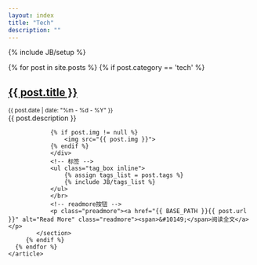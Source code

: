 ```yaml
---
layout: index
title: "Tech"
description: ""
---
```

{% include JB/setup %}

<div id="content">
    <article>
      {% for post in site.posts %}
         {% if post.category == 'tech' %}
	        <section class="post">
		          <h2><a href="{{ BASE_PATH }}{{ post.url }}" class="title">{{ post.title }}</a></h2>
		          <small class="meta">{{ post.date | date: "%m - %d - %Y" }}</small>
		        <div class="content">
		         {{ post.description }}
        
		        {% if post.img != null %}
		            <img src="{{ post.img }}">
		        {% endif %}		        
    			</div>
		    	<!-- 标签 -->
		        <ul class="tag_box inline">
		      		{% assign tags_list = post.tags %}
		      		{% include JB/tags_list %}
		      	</ul>
		      	</br>
		      	<!-- readmore按钮 -->
		        <p class="preadmore"><a href="{{ BASE_PATH }}{{ post.url }}" alt="Read More" class="readmore"><span>&#10149;</span>阅读全文</a></p>
        	</section>
	     {% endif %}
      {% endfor %}
    </article>
</div>